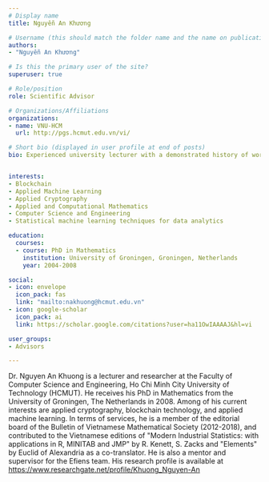 ```yaml
---
# Display name
title: Nguyễn An Khương

# Username (this should match the folder name and the name on publications)
authors:
- "Nguyễn An Khương"

# Is this the primary user of the site?
superuser: true

# Role/position
role: Scientific Advisor

# Organizations/Affiliations
organizations:
- name: VNU-HCM
  url: http://pgs.hcmut.edu.vn/vi/

# Short bio (displayed in user profile at end of posts)
bio: Experienced university lecturer with a demonstrated history of working in maths and computer science. Strong education professional skilled in research, teaching. 


interests:
- Blockchain
- Applied Machine Learning
- Applied Cryptography
- Applied and Computational Mathematics
- Computer Science and Engineering
- Statistical machine learning techniques for data analytics

education:
  courses:
  - course: PhD in Mathematics
    institution: University of Groningen, Groningen, Netherlands
    year: 2004-2008

social:
- icon: envelope
  icon_pack: fas
  link: "mailto:nakhuong@hcmut.edu.vn"
- icon: google-scholar
  icon_pack: ai
  link: https://scholar.google.com/citations?user=ha11OwIAAAAJ&hl=vi

user_groups:
- Advisors

---
```


Dr. Nguyen An Khuong is a lecturer and researcher at the Faculty of Computer Science and Engineering, Ho Chi Minh City University of Technology (HCMUT). He receives his PhD in Mathematics from the University of Groningen, The Netherlands in 2008. Among of his current interests are applied cryptography, blockchain technology, and applied machine learning. In terms of services, he is a member of the editorial board of the Bulletin of Vietnamese Mathematical Society (2012-2018), and contributed to the Vietnamese editions of "Modern Industrial Statistics: with applications in R, MINITAB and JMP" by R. Kenett, S. Zacks and "Elements" by Euclid of Alexandria as a co-translator. He is also a mentor and supervisor for the Efiens team. His research profile is available at https://www.researchgate.net/profile/Khuong_Nguyen-An
